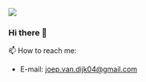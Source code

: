 ![](https://komarev.com/ghpvc/?username=J0eppp)
### Hi there 👋

<!--🔭 I’m currently working on: [magistergo](https://github.com/J0eppp/magistergo), [goauthenticator](https://github.com/J0eppp/goauthenticator)-->
<!-- 🔭 I’m currently working on: [Fiverr](https://www.fiverr.com/share/EXLR59) -->

<!-- ⚡ Fun fact: I am a hockey referee -->

📫 How to reach me: 
- E-mail: [joep.van.dijk04@gmail.com](mailto:joep.van.dijk04@gmail.com)

<!--
**J0eppp/J0eppp** is a ✨ _special_ ✨ repository because its `README.md` (this file) appears on your GitHub profile.

Here are some ideas to get you started:

- 🔭 I’m currently working on ...
- 🌱 I’m currently learning ...
- 👯 I’m looking to collaborate on ...
- 🤔 I’m looking for help with ...
- 💬 Ask me about ...
- 📫 How to reach me: ...
- 😄 Pronouns: ...
- ⚡ Fun fact: ...
-->
